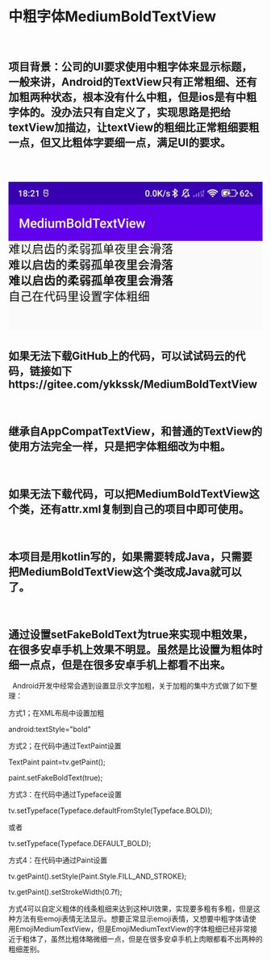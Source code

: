 # 中粗字体MediumBoldTextView
&nbsp;
## 项目背景：公司的UI要求使用中粗字体来显示标题，一般来讲，Android的TextView只有正常粗细、还有加粗两种状态，根本没有什么中粗，但是ios是有中粗字体的。没办法只有自定义了，实现思路是把给textView加描边，让textView的粗细比正常粗细要粗一点，但又比粗体字要细一点，满足UI的要求。
&nbsp;
##  ![显示效果](https://github.com/kouhengsheng/MediumBoldTextView/blob/master/img.png)
## 如果无法下载GitHub上的代码，可以试试码云的代码，链接如下https://gitee.com/ykkssk/MediumBoldTextView
&nbsp;
## 继承自AppCompatTextView，和普通的TextView的使用方法完全一样，只是把字体粗细改为中粗。
&nbsp;
## 如果无法下载代码，可以把MediumBoldTextView这个类，还有attr.xml复制到自己的项目中即可使用。
&nbsp;
## 本项目是用kotlin写的，如果需要转成Java，只需要把MediumBoldTextView这个类改成Java就可以了。
&nbsp;
## 通过设置setFakeBoldText为true来实现中粗效果，在很多安卓手机上效果不明显。虽然是比设置为粗体时细一点点，但是在很多安卓手机上都看不出来。
&nbsp;
Android开发中经常会遇到设置显示文字加粗，关于加粗的集中方式做了如下整理：

方式1；在XML布局中设置加粗

android:textStyle="bold"

方式2；在代码中通过TextPaint设置

TextPaint paint=tv.getPaint();

paint.setFakeBoldText(true);

方式3：在代码中通过Typeface设置

tv.setTypeface(Typeface.defaultFromStyle(Typeface.BOLD));

或者

tv.setTypeface(Typeface.DEFAULT_BOLD);

方式4：在代码中通过Paint设置

tv.getPaint().setStyle(Paint.Style.FILL_AND_STROKE);

tv.getPaint().setStrokeWidth(0.7f);

方式4可以自定义粗体的线条粗细来达到这种UI效果，实现要多粗有多粗，但是这种方法有些emoji表情无法显示。想要正常显示emoji表情，又想要中粗字体请使用EmojiMediumTextView，但是EmojiMediumTextView的字体粗细已经非常接近于粗体了，虽然比粗体略微细一点，但是在很多安卓手机上肉眼都看不出两种的粗细差别。
